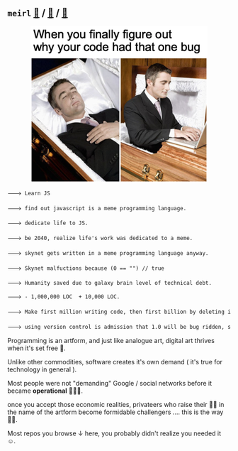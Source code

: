## `meirl` [📄](https://sourcevault.github.io/resume/)  / [🐤](https://twitter.com/sourcevault_) / [📧](mailto:joykrishnamondal@gmail.com)

<center>
<img src="./bug.png" height="350"/>
</center>

```txt
🡒 Learn JS

🡒 find out javascript is a meme programming language.

🡒 dedicate life to JS.

🡒 be 2040, realize life's work was dedicated to a meme.

🡒 skynet gets written in a meme programming language anyway.

🡒 Skynet malfuctions because (0 == "") // true

🡒 Humanity saved due to galaxy brain level of technical debt.
```

```txt
🡒 - 1,000,000 LOC  + 10,000 LOC.

🡒 Make first million writing code, then first billion by deleting it.

🡒 using version control is admission that 1.0 will be bug ridden, so will 2.0, 3.0, 4.0 .... n.0
```

Programming is an artform, and just like analogue art, digital art thrives when it's set free 🦅.

Unlike other commodities, software creates it's own demand ( it's true for technology in general ).

Most people were not "demanding" Google / social networks before it became **operational** 🏃🏼‍♂️.

once you accept those economic realities, privateers who raise their 🏴‍☠️ in the name of the artform become formidable challengers .... this is the way 🧙🏼.

Most repos you browse ↓ here, you probably didn't realize you needed it ☺️.